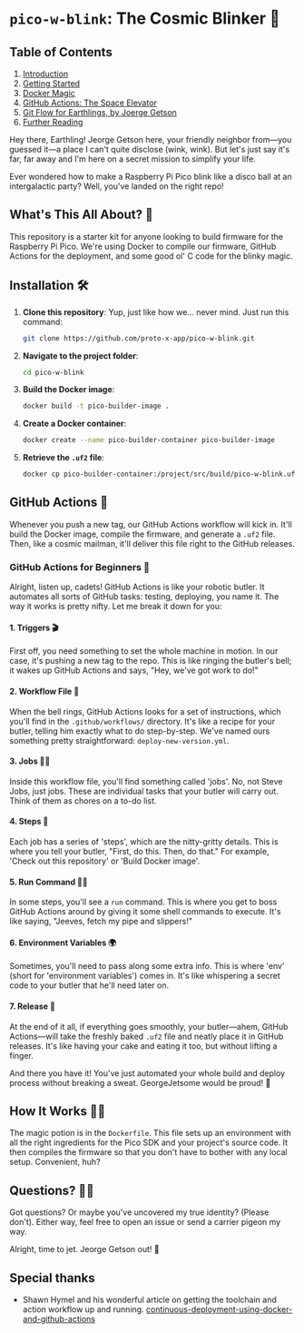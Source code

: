 # `pico-w-blink`: The Cosmic Blinker 🌌

## Table of Contents

1. [Introduction](#introduction)
2. [Getting Started](#getting-started)
3. [Docker Magic](#docker-magic)
4. [GitHub Actions: The Space Elevator](#github-actions-the-space-elevator)
5. [Git Flow for Earthlings, by Joerge Getson](docs/using_git.md)
6. [Further Reading](#further-reading)


Hey there, Earthling! Jeorge Getson here, your friendly neighbor from—you guessed it—a place I can't quite disclose (wink, wink). But let's just say it's far, far away and I'm here on a secret mission to simplify your life.

Ever wondered how to make a Raspberry Pi Pico blink like a disco ball at an intergalactic party? Well, you've landed on the right repo! 

## What's This All About? 🤔

This repository is a starter kit for anyone looking to build firmware for the Raspberry Pi Pico. We're using Docker to compile our firmware, GitHub Actions for the deployment, and some good ol' C code for the blinky magic.

## Installation 🛠️

1. **Clone this repository**: Yup, just like how we... never mind. Just run this command:
    ```bash
    git clone https://github.com/proto-x-app/pico-w-blink.git
    ```

2. **Navigate to the project folder**:
    ```bash
    cd pico-w-blink
    ```

3. **Build the Docker image**:
    ```bash
    docker build -t pico-builder-image .
    ```

4. **Create a Docker container**:
    ```bash
    docker create --name pico-builder-container pico-builder-image
    ```

5. **Retrieve the `.uf2` file**:
    ```bash
    docker cp pico-builder-container:/project/src/build/pico-w-blink.uf2 ./pico-w-blink.uf2
    ```

## GitHub Actions 🚀

Whenever you push a new tag, our GitHub Actions workflow will kick in. It'll build the Docker image, compile the firmware, and generate a `.uf2` file. Then, like a cosmic mailman, it'll deliver this file right to the GitHub releases.

### GitHub Actions for Beginners 🌟

Alright, listen up, cadets! GitHub Actions is like your robotic butler. It automates all sorts of GitHub tasks: testing, deploying, you name it. The way it works is pretty nifty. Let me break it down for you:

#### 1. Triggers 🎬

First off, you need something to set the whole machine in motion. In our case, it's pushing a new tag to the repo. This is like ringing the butler's bell; it wakes up GitHub Actions and says, "Hey, we've got work to do!"

#### 2. Workflow File 📜

When the bell rings, GitHub Actions looks for a set of instructions, which you'll find in the `.github/workflows/` directory. It's like a recipe for your butler, telling him exactly what to do step-by-step. We've named ours something pretty straightforward: `deploy-new-version.yml`.

#### 3. Jobs 👷‍♂️

Inside this workflow file, you'll find something called 'jobs'. No, not Steve Jobs, just jobs. These are individual tasks that your butler will carry out. Think of them as chores on a to-do list.

#### 4. Steps 👟

Each job has a series of 'steps', which are the nitty-gritty details. This is where you tell your butler, "First, do this. Then, do that." For example, 'Check out this repository' or 'Build Docker image'.

#### 5. Run Command 🏃‍♂️

In some steps, you'll see a `run` command. This is where you get to boss GitHub Actions around by giving it some shell commands to execute. It's like saying, "Jeeves, fetch my pipe and slippers!"

#### 6. Environment Variables 🌍

Sometimes, you'll need to pass along some extra info. This is where 'env' (short for 'environment variables') comes in. It's like whispering a secret code to your butler that he'll need later on.

#### 7. Release 🎉

At the end of it all, if everything goes smoothly, your butler—ahem, GitHub Actions—will take the freshly baked `.uf2` file and neatly place it in GitHub releases. It's like having your cake and eating it too, but without lifting a finger.

And there you have it! You've just automated your whole build and deploy process without breaking a sweat. GeorgeJetsome would be proud! 🚀

## How It Works 🧙‍♂️

The magic potion is in the `Dockerfile`. This file sets up an environment with all the right ingredients for the Pico SDK and your project's source code. It then compiles the firmware so that you don't have to bother with any local setup. Convenient, huh?

## Questions? 🤷‍♂️

Got questions? Or maybe you've uncovered my true identity? (Please don't). Either way, feel free to open an issue or send a carrier pigeon my way.

Alright, time to jet. Jeorge Getson out! 🚀

## Special thanks

* Shawn Hymel and his wonderful article on getting the toolchain and action workflow up and running. [continuous-deployment-using-docker-and-github-actions](https://www.digikey.com/en/maker/projects/continuous-deployment-using-docker-and-github-actions/d9d18e19361647dbb49070ce6f96c2ea)
